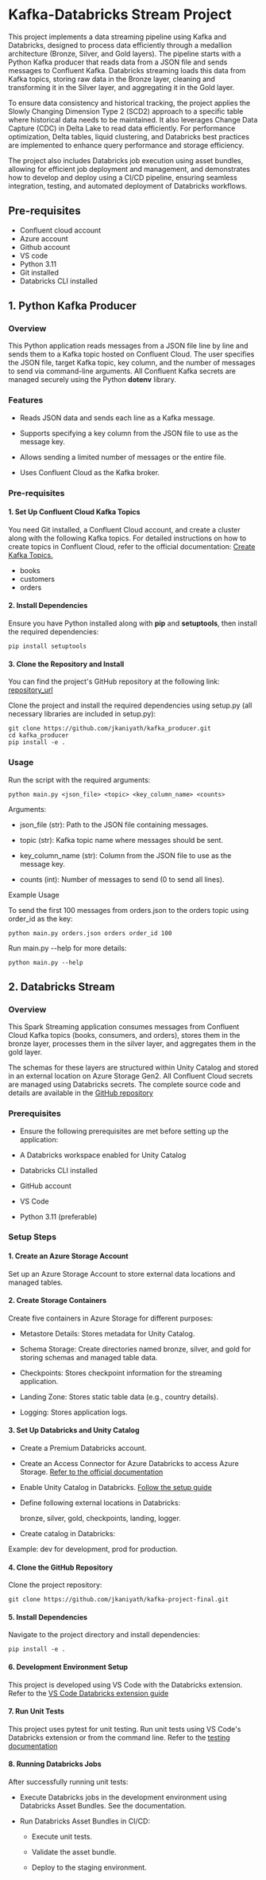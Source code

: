 # Kafka-Databricks Stream Project
This project implements a data streaming pipeline using Kafka and Databricks, designed to process data efficiently through a medallion architecture (Bronze, Silver, and Gold layers). The pipeline starts with a Python Kafka producer that reads data from a JSON file and sends messages to Confluent Kafka. Databricks streaming loads this data from Kafka topics, storing raw data in the Bronze layer, cleaning and transforming it in the Silver layer, and aggregating it in the Gold layer.

To ensure data consistency and historical tracking, the project applies the Slowly Changing Dimension Type 2 (SCD2) approach to a specific table where historical data needs to be maintained. It also leverages Change Data Capture (CDC) in Delta Lake to read data efficiently. For performance optimization, Delta tables, liquid clustering, and Databricks best practices are implemented to enhance query performance and storage efficiency.

The project also includes Databricks job execution using asset bundles, allowing for efficient job deployment and management, and demonstrates how to develop and deploy using a CI/CD pipeline, ensuring seamless integration, testing, and automated deployment of Databricks workflows.

## Pre-requisites
- Confluent cloud account
- Azure account
- Github account
- VS code
- Python 3.11
- Git installed
- Databricks CLI installed

## 1. Python Kafka Producer
### Overview
This Python application reads messages from a JSON file line by line and sends them to a Kafka topic hosted on Confluent Cloud. The user specifies the JSON file, target Kafka topic, key column, and the number of messages to send via command-line arguments. All Confluent Kafka secrets are managed securely using the Python **dotenv** library.

### Features
- Reads JSON data and sends each line as a Kafka message.

- Supports specifying a key column from the JSON file to use as the message key.

- Allows sending a limited number of messages or the entire file.

- Uses Confluent Cloud as the Kafka broker.

### Pre-requisites

#### 1. Set Up Confluent Cloud Kafka Topics
You need Git installed, a Confluent Cloud account, and create a cluster along with the following Kafka topics. For detailed instructions on how to create topics in Confluent Cloud, refer to the official documentation: [Create Kafka Topics.](https://docs.confluent.io/platform/current/control-center/topics/create.html)
- books
- customers
- orders

#### 2. Install Dependencies
Ensure you have Python installed along with **pip** and **setuptools**, then install the required dependencies:
```
pip install setuptools
```

#### 3. Clone the Repository and Install
You can find the project's GitHub repository at the following link:
[repository_url](https://github.com/jkaniyath/kafka_producer.git)

Clone the project and install the required dependencies using setup.py (all necessary libraries are included in setup.py):

```
git clone https://github.com/jkaniyath/kafka_producer.git
cd kafka_producer
pip install -e .
```
### Usage
Run the script with the required arguments:

```
python main.py <json_file> <topic> <key_column_name> <counts>
```
Arguments:

- json_file (str): Path to the JSON file containing messages.

- topic (str): Kafka topic name where messages should be sent.

- key_column_name (str): Column from the JSON file to use as the message key.

- counts (int): Number of messages to send (0 to send all lines).

Example Usage

To send the first 100 messages from orders.json to the orders topic using order_id as the key:

```
python main.py orders.json orders order_id 100
```

Run main.py --help for more details:

```
python main.py --help
```

## 2. Databricks Stream

### Overview
This Spark Streaming application consumes messages from Confluent Cloud Kafka topics (books, consumers, and orders), stores them in the bronze layer, processes them in the silver layer, and aggregates them in the gold layer.

The schemas for these layers are structured within Unity Catalog and stored in an external location on Azure Storage Gen2. All Confluent Cloud secrets are managed using Databricks secrets. The complete source code and details are available in the [GitHub repository](https://github.com/jkaniyath/kafka-project-final)

### Prerequisites

- Ensure the following prerequisites are met before setting up the application:

- A Databricks workspace enabled for Unity Catalog

- Databricks CLI installed

- GitHub account

- VS Code

- Python 3.11 (preferable)

### Setup Steps

#### 1. Create an Azure Storage Account

Set up an Azure Storage Account to store external data locations and managed tables.

#### 2. Create Storage Containers
Create five containers in Azure Storage for different purposes:

- Metastore Details: Stores metadata for Unity Catalog.

- Schema Storage: Create directories named bronze, silver, and gold for storing schemas and managed table data.

- Checkpoints: Stores checkpoint information for the streaming application.

- Landing Zone: Stores static table data (e.g., country details).

- Logging: Stores application logs.

#### 3. Set Up Databricks and Unity Catalog

- Create a Premium Databricks account.

- Create an Access Connector for Azure Databricks to access Azure Storage. [Refer to the official documentation](https://learn.microsoft.com/en-us/azure/databricks/data-governance/unity-catalog/azure-managed-identities)

- Enable Unity Catalog in Databricks. [Follow the setup guide](https://learn.microsoft.com/en-us/azure/databricks/data-governance/unity-catalog/enable-workspaces)

- Define following external locations in Databricks:

    bronze, silver, gold, checkpoints, landing, logger.

- Create catalog in Databricks:

Example: dev for development, prod for production.

#### 4. Clone the GitHub Repository
Clone the project repository:
```
git clone https://github.com/jkaniyath/kafka-project-final.git
```
#### 5. Install Dependencies
Navigate to the project directory and install dependencies:
```
pip install -e .
```

#### 6. Development Environment Setup
This project is developed using VS Code with the Databricks extension. Refer to the [VS Code Databricks extension guide](https://docs.databricks.com/aws/en/dev-tools/vscode-ext/)

#### 7. Run Unit Tests
This project uses pytest for unit testing. Run unit tests using VS Code's Databricks extension or from the command line.
Refer to the [testing documentation](https://docs.databricks.com/aws/en/notebooks/testing)

#### 8. Running Databricks Jobs

After successfully running unit tests:

- Execute Databricks jobs in the development environment using Databricks Asset Bundles. See the documentation.

- Run Databricks Asset Bundles in CI/CD:

    - Execute unit tests.

    - Validate the asset bundle.

    - Deploy to the staging environment.
